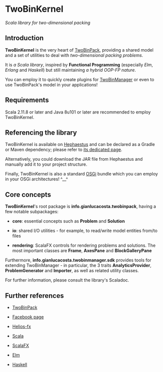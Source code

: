 # TwoBinKernel

*Scala library for two-dimensional packing*


## Introduction

**TwoBinKernel** is the very heart of [TwoBinPack](https://github.com/giancosta86/TwoBinPack), providing a shared model and a set of utilities to deal with *two-dimensional packing problems*.


It is *a Scala library*, inspired by **Functional Programming** (especially *Elm*, *Erlang* and *Haskell*) but still maintaining *a hybrid OOP-FP nature*.

You can employ it to quickly create plugins for [TwoBinManager](https://github.com/giancosta86/TwoBinManager) or even to use TwoBinPack's model in your applications!



## Requirements

Scala 2.11.8 or later and Java 8u101 or later are recommended to employ TwoBinKernel.


## Referencing the library

TwoBinKernel is available on [Hephaestus](https://bintray.com/giancosta86/Hephaestus) and can be declared as a Gradle or Maven dependency; please refer to [its dedicated page](https://bintray.com/giancosta86/Hephaestus/TwoBinKernel).

Alternatively, you could download the JAR file from Hephaestus and manually add it to your project structure.

Finally, TwoBinKernel is also a standard [OSGi](http://www.slideshare.net/giancosta86/introduction-to-osgi-56290394) bundle which you can employ in your OSGi architectures! ^\_\_^


## Core concepts

**TwoBinKernel**'s root package is **info.gianlucacosta.twobinpack**, having a few notable subpackages:


* **core**: essential concepts such as **Problem** and **Solution**

* **io**: shared I/O utilities - for example, to read/write model entities from/to files

* **rendering**: ScalaFX controls for rendering problems and solutions. The most important classes are **Frame**, **AxesPane** and **BlockGalleryPane**

Furthermore, **info.gianlucacosta.twobinmanager.sdk** provides tools for extending TwoBinManager - in particular, the 3 traits **AnalyticsProvider**, **ProblemGenerator** and **Importer**, as well as related utility classes.


For further information, please consult the library's Scaladoc.



## Further references

* [TwoBinPack](https://github.com/giancosta86/TwoBinPack)

* [Facebook page](https://www.facebook.com/TwoBinPack-234021307010796)

* [Helios-fx](https://github.com/giancosta86/Helios-fx)

* [Scala](http://scala-lang.org/)

* [ScalaFX](http://scalafx.org/)

* [Elm](http://elm-lang.org/)

* [Haskell](https://www.haskell.org/)
